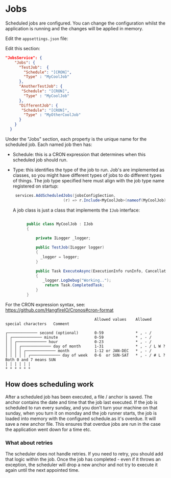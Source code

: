 # Jobs

Scheduled jobs are configured. You can change the configuration whilst the application is running and the changes will be applied in memory.

Edit the `appsettings.json` file:

Edit this section:

```json
"JobsService": {
    "Jobs": {
      "TestJob":  {       
        "Schedule": "[CRON]",
        "Type" : "MyCoolJob"
      },
      "AnotherTestJob": {
       "Schedule": "[CRON]",
        "Type" : "MyCoolJob"
      },
      "DifferentJob": {
       "Schedule": "[CRON]",
        "Type" : "MyOtherCoolJob"
      }
    }   
  }

```

Under the "Jobs" section, each property is the unique name for the scheduled job.
Each named job then has:

- Schedule: this is a CRON expression that determines when this scheduled job should run.
- Type: this identifies the type of the job to run. Job's are implemented as classes, so you might have different types of jobs to do different types of things. The job type specified here must align with the job type name registered on startup:

  ```csharp
   services.AddScheduledJobs(jobsConfigSection,
                        (r) => r.Include<MyCoolJob>(nameof(MyCoolJob), sp => new MyCoolJob()));
  ```

  A job class is just a class that implements the `IJob` interface:

  ```csharp

        public class MyCoolJob : IJob
        {
           
            private ILogger _logger;

            public TestJob(ILogger logger)
            {
              _logger = logger;
            }

            public Task ExecuteAsync(ExecutionInfo runInfo, CancellationToken token)
            {
               _logger.LogDebug("Working..");
                return Task.CompletedTask;
            }
        }


  ```

For the CRON expression syntax, see: https://github.com/HangfireIO/Cronos#cron-format

```ascii
                                       Allowed values    Allowed special characters   Comment

┌───────────── second (optional)       0-59              * , - /                      
│ ┌───────────── minute                0-59              * , - /                      
│ │ ┌───────────── hour                0-23              * , - /                      
│ │ │ ┌───────────── day of month      1-31              * , - / L W ?                
│ │ │ │ ┌───────────── month           1-12 or JAN-DEC   * , - /                      
│ │ │ │ │ ┌───────────── day of week   0-6  or SUN-SAT   * , - / # L ?                Both 0 and 7 means SUN
│ │ │ │ │ │
* * * * * *
```

## How does scheduling work

After a scheduled job has been executed, a file / anchor is saved.
The anchor contains the date and time that the job last executed.
If the job is scheduled to run every sunday, and you don't turn your machine on that sunday,
when you turn it on monday and the job runner starts, the job is loaded into memory with the configured schedule.as it's overdue. It will save a new anchor file. 
This ensures that overdue jobs are run in the case the application went down for a time etc.

### What about retries

The scheduler does not handle retries. If you need to retry, you should add that logic within the job. 
Once the job has completed - even if it throws an exception, the scheduler will drop a new anchor and not try to execute it again until the next appointed time.
